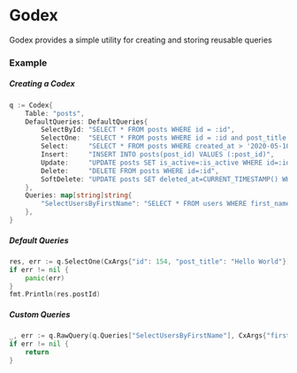 # Godex

Godex provides a simple utility for creating and storing reusable queries

### Example 

##### Creating a Codex
```go
q := Codex{
    Table: "posts",
	DefaultQueries: DefaultQueries{
        SelectById: "SELECT * FROM posts WHERE id = :id",
        SelectOne:  "SELECT * FROM posts WHERE id = :id and post_title = :post_title",
        Select:     "SELECT * FROM posts WHERE created_at > '2020-05-10 12:23:43'",
        Insert:     "INSERT INTO posts(post_id) VALUES (:post_id)",
        Update:     "UPDATE posts SET is_active=:is_active WHERE id=:id",
        Delete:     "DELETE FROM posts WHERE id=:id",
        SoftDelete: "UPDATE posts SET deleted_at=CURRENT_TIMESTAMP() WHERE id=:id",
    },
    Queries: map[string]string{
        "SelectUsersByFirstName": "SELECT * FROM users WHERE first_name = :first_name",
    },
}
```

##### Default Queries

```go
res, err := q.SelectOne(CxArgs{"id": 154, "post_title": "Hello World"})
if err != nil {
	panic(err)
}
fmt.Println(res.postId)
```

##### Custom Queries

```go
_, err := q.RawQuery(q.Queries["SelectUsersByFirstName"], CxArgs{"first_name": "John"})
if err != nil {
    return
}
```
